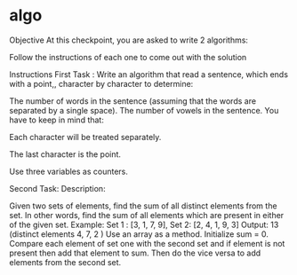 # algo
Objective
At this checkpoint, you are asked to write 2 algorithms:

Follow the instructions of each one to come out with the solution

Instructions
First Task :
Write an algorithm that read a sentence, which ends with a point,, character by character to determine:

The number of words in the sentence (assuming that the words are separated by a single space).
The number of vowels in the sentence.
You have to keep in mind that:

Each character will be treated separately.

The last character is the point.

Use three variables as counters.

Second Task:
Description:

Given two sets of elements, find the sum of all distinct elements from the set. In other words, find the sum of all elements which are present in either of the given set.
Example:
Set 1 : [3, 1, 7, 9], Set 2: [2, 4, 1, 9, 3]
Output: 13 (distinct elements 4, 7, 2 )
Use an array as a method.
Initialize sum = 0. Compare each element of set one with the second set and if element is not present then add that element to sum. Then do the vice versa to add elements from the second set.
